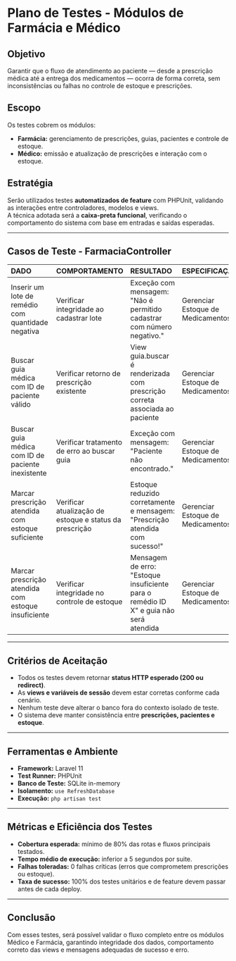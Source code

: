 # Plano de Testes - Módulos de Farmácia e Médico

## Objetivo
Garantir que o fluxo de atendimento ao paciente — desde a prescrição médica até a entrega dos medicamentos — ocorra de forma correta, sem inconsistências ou falhas no controle de estoque e prescrições.

## Escopo
Os testes cobrem os módulos:
- **Farmácia:** gerenciamento de prescrições, guias, pacientes e controle de estoque.  
- **Médico:** emissão e atualização de prescrições e interação com o estoque.

## Estratégia
Serão utilizados testes **automatizados de feature** com PHPUnit, validando as interações entre controladores, modelos e views.  
A técnica adotada será a **caixa-preta funcional**, verificando o comportamento do sistema com base em entradas e saídas esperadas.

---

## Casos de Teste - FarmaciaController
| DADO | COMPORTAMENTO | RESULTADO | ESPECIFICAÇÃO |
| :--- | :--- | :--- | :--- |
| Inserir um lote de remédio com quantidade negativa | Verificar integridade ao cadastrar lote | Exceção com mensagem: "Não é permitido cadastrar com número negativo." | Gerenciar Estoque de Medicamentos |
| Buscar guia médica com ID de paciente válido | Verificar retorno de prescrição existente | View guia.buscar é renderizada com prescrição correta associada ao paciente | Gerenciar Estoque de Medicamentos |
| Buscar guia médica com ID de paciente inexistente | Verificar tratamento de erro ao buscar guia | Exceção com mensagem: "Paciente não encontrado." | Gerenciar Estoque de Medicamentos |
| Marcar prescrição atendida com estoque suficiente | Verificar atualização de estoque e status da prescrição | Estoque reduzido corretamente e mensagem: "Prescrição atendida com sucesso!" | Gerenciar Estoque de Medicamentos |
| Marcar prescrição atendida com estoque insuficiente | Verificar integridade no controle de estoque | Mensagem de erro: "Estoque insuficiente para o remédio ID X" e guia não será atendida | Gerenciar Estoque de Medicamentos |
---

## Critérios de Aceitação
- Todos os testes devem retornar **status HTTP esperado (200 ou redirect)**.  
- As **views e variáveis de sessão** devem estar corretas conforme cada cenário.  
- Nenhum teste deve alterar o banco fora do contexto isolado de teste.  
- O sistema deve manter consistência entre **prescrições, pacientes e estoque**.

---

## Ferramentas e Ambiente
- **Framework:** Laravel 11  
- **Test Runner:** PHPUnit  
- **Banco de Teste:** SQLite in-memory  
- **Isolamento:** `use RefreshDatabase`  
- **Execução:** `php artisan test`  

---
## Métricas e Eficiência dos Testes
- **Cobertura esperada:** mínimo de 80% das rotas e fluxos principais testados.  
- **Tempo médio de execução:** inferior a 5 segundos por suite.  
- **Falhas toleradas:** 0 falhas críticas (erros que comprometem prescrições ou estoque).  
- **Taxa de sucesso:** 100% dos testes unitários e de feature devem passar antes de cada deploy.
---

## Conclusão
Com esses testes, será possível validar o fluxo completo entre os módulos Médico e Farmácia, garantindo integridade dos dados, comportamento correto das views e mensagens adequadas de sucesso e erro.
